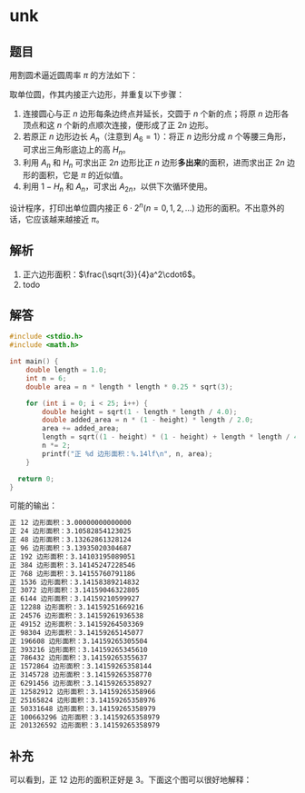 # unk

## 题目

用割圆术逼近圆周率 $\pi$ 的方法如下：

取单位圆，作其内接正六边形，并重复以下步骤：

1. 连接圆心与正 $n$ 边形每条边终点并延长，交圆于 $n$ 个新的点；将原 $n$ 边形各顶点和这 $n$ 个新的点顺次连接，便形成了正 $2n$ 边形。
2. 若原正 $n$ 边形边长 $A_n$（注意到 $A_6=1$）：将正 $n$ 边形分成 $n$ 个等腰三角形，可求出三角形底边上的高 $H_n$。
3. 利用 $A_n$ 和 $H_n$ 可求出正 $2n$ 边形比正 $n$ 边形**多出来**的面积，进而求出正 $2n$ 边形的面积，它是 $\pi$ 的近似值。
4. 利用 $1-H_n$ 和 $A_n$，可求出 $A_{2n}$，以供下次循环使用。

设计程序，打印出单位圆内接正 $6\cdot 2^n(n=0, 1, 2, ...)$ 边形的面积。不出意外的话，它应该越来越接近 $\pi$。

## 解析

1. 正六边形面积：$\frac{\sqrt{3}}{4}a^2\cdot6$。
2. todo

## 解答

```c
#include <stdio.h>
#include <math.h>

int main() {
    double length = 1.0;
    int n = 6;
    double area = n * length * length * 0.25 * sqrt(3);

    for (int i = 0; i < 25; i++) {
        double height = sqrt(1 - length * length / 4.0);
        double added_area = n * (1 - height) * length / 2.0;
        area += added_area;
        length = sqrt((1 - height) * (1 - height) + length * length / 4.0);
        n *= 2;
        printf("正 %d 边形面积：%.14lf\n", n, area);
    }

  return 0;
}
```

可能的输出：

```txt
正 12 边形面积：3.00000000000000
正 24 边形面积：3.10582854123025
正 48 边形面积：3.13262861328124
正 96 边形面积：3.13935020304687
正 192 边形面积：3.14103195089051
正 384 边形面积：3.14145247228546
正 768 边形面积：3.14155760791186
正 1536 边形面积：3.14158389214832
正 3072 边形面积：3.14159046322805
正 6144 边形面积：3.14159210599927
正 12288 边形面积：3.14159251669216
正 24576 边形面积：3.14159261936538
正 49152 边形面积：3.14159264503369
正 98304 边形面积：3.14159265145077
正 196608 边形面积：3.14159265305504
正 393216 边形面积：3.14159265345610
正 786432 边形面积：3.14159265355637
正 1572864 边形面积：3.14159265358144
正 3145728 边形面积：3.14159265358770
正 6291456 边形面积：3.14159265358927
正 12582912 边形面积：3.14159265358966
正 25165824 边形面积：3.14159265358976
正 50331648 边形面积：3.14159265358979
正 100663296 边形面积：3.14159265358979
正 201326592 边形面积：3.14159265358979
```

## 补充

可以看到，正 12 边形的面积正好是 3。下面这个图可以很好地解释：

